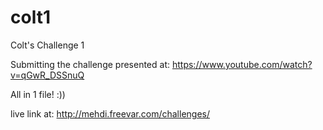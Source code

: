 # colt1
Colt's Challenge 1

Submitting the challenge presented at: https://www.youtube.com/watch?v=qGwR_DSSnuQ

All in 1 file! :))

live link at: http://mehdi.freevar.com/challenges/
